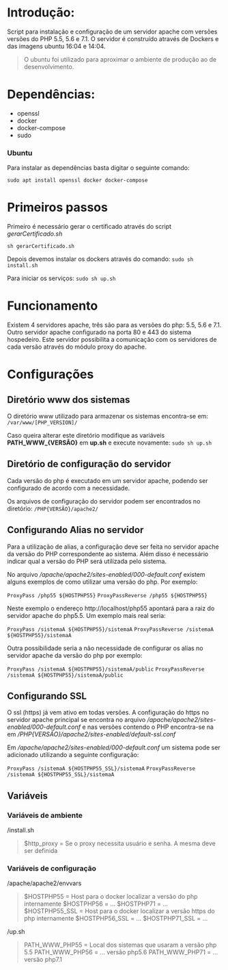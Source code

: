 # Introdução:

Script para instalação e configuração de um servidor apache com versões versões do PHP 5.5, 5.6 e 7.1. O servidor é construído através de Dockers e das imagens ubuntu 16:04 e 14:04.

> O ubuntu foi utilizado para aproximar o ambiente de produção ao de desenvolvimento. 
# Dependências:

- openssl
- docker
- docker-compose
- sudo

### Ubuntu
Para instalar as dependências basta digitar o seguinte comando:

`sudo apt install openssl docker docker-compose`

# Primeiros passos
Primeiro é necessário gerar o certificado através do script *gerarCertificado.sh*

`sh gerarCertificado.sh`

Depois devemos instalar os dockers através do comando:
`sudo sh install.sh`

Para iniciar os serviços:
`sudo sh up.sh`


# Funcionamento
Existem 4 servidores apache, três são para as versões do php: 5.5, 5.6 e 7.1. Outro servidor apache configurado na porta 80 e 443 do sistema hospedeiro. Este servidor possibilita a comunicação com os servidores de cada versão através do módulo proxy do apache.

# Configurações

## Diretório www dos sistemas
O diretório www utilizado para armazenar os sistemas encontra-se em:
`/var/www/[PHP_VERSION]/`

Caso queira alterar este diretório modifique as variáveis **PATH_WWW_{VERSÃO}** em **up.sh** e execute novamente:
`sudo sh up.sh`

## Diretório de configuração do servidor
Cada versão do php é executado em um servidor apache, podendo ser configurado de acordo com a necessidade. 

Os arquivos de configuração do servidor podem ser encontrados no diretório: 
`/PHP{VERSÃO}/apache2/`

## Configurando Alias no servidor
Para a utilização de alias, a configuração deve ser feita no servidor apache da versão do PHP correspondente ao sistema.
Além disso é necessário indicar qual a versão do PHP será utilizada pelo sistema. 

No arquivo */apache/apache2/sites-enabled/000-default.conf* existem alguns exemplos de como utilizar uma versão do php. Por exemplo:

`ProxyPass /php55 ${HOSTPHP55}`
`ProxyPassReverse /php55 ${HOSTPHP55}`

Neste exemplo o endereço http://localhost/php55 apontará para a raiz do servidor apache do php5.5. Um exemplo mais real seria:

`ProxyPass /sistemaA ${HOSTPHP55}/sistemaA`
`ProxyPassReverse /sistemaA ${HOSTPHP55}/sistemaA`

Outra possibilidade seria a não necessidade de configurar os alias no servidor apache da versão do php por exemplo: 

`ProxyPass /sistemaA ${HOSTPHP55}/sistemaA/public`
`ProxyPassReverse /sistemaA ${HOSTPHP55}/sistemaA/public`

## Configurando SSL
O ssl (https) já vem ativo em todas versões. A configuração do https no servidor apache principal se encontra no arquivo */apache/apache2/sites-enabled/000-default.conf* e nas versões contendo o PHP encontra-se na em */PHP{VERSÃO}/apache2/sites-enabled/default-ssl.conf*

Em */apache/apache2/sites-enabled/000-default.conf* um sistema pode ser adicionado utilizando a seguinte configuração:

`ProxyPass /sistemaA ${HOSTPHP55_SSL}/sistemaA`
`ProxyPassReverse /sistemaA ${HOSTPHP55_SSL}/sistemaA`

## Variáveis

### Variáveis de ambiente

/install.sh

> \$http_proxy = Se o proxy necessita usuário e senha. A mesma deve ser definida


### Variáveis de configuração

/apache/apache2/envvars

> \$HOSTPHP55 = Host para o docker localizar a versão do php internamente
> \$HOSTPHP56 = ...
> \$HOSTPHP71 = ...
> \$HOSTPHP55_SSL = Host para o docker localizar a versão https do php internamente
> \$HOSTPHP56_SSL = ...
> \$HOSTPHP71_SSL = ...

/up.sh
>PATH_WWW_PHP55 = Local dos sistemas que usaram a versão php 5.5
>PATH_WWW_PHP56 = ... versão php5.6
>PATH_WWW_PHP71 = ... versão php7.1
